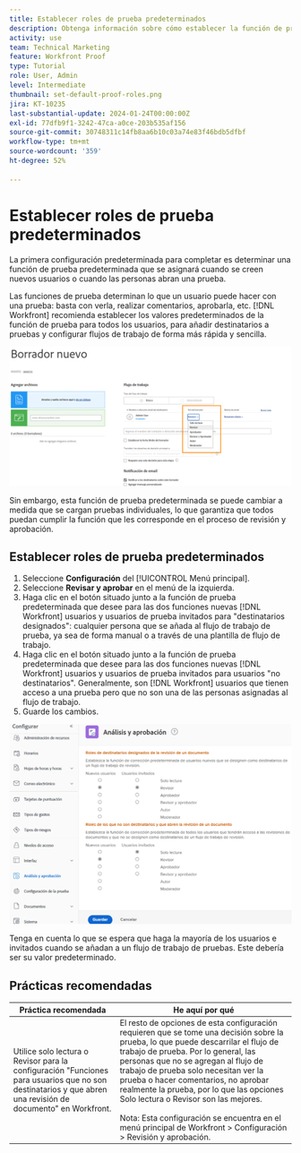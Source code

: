 ```yaml
---
title: Establecer roles de prueba predeterminados
description: Obtenga información sobre cómo establecer la función de prueba predeterminada que se asigna cuando se crean usuarios nuevos o las personas abren una prueba.
activity: use
team: Technical Marketing
feature: Workfront Proof
type: Tutorial
role: User, Admin
level: Intermediate
thumbnail: set-default-proof-roles.png
jira: KT-10235
last-substantial-update: 2024-01-24T00:00:00Z
exl-id: 77dfb9f1-3242-47ca-a0ce-203b535af156
source-git-commit: 30748311c14fb8aa6b10c03a74e83f46bdb5dfbf
workflow-type: tm+mt
source-wordcount: '359'
ht-degree: 52%

---
```


# Establecer roles de prueba predeterminados



La primera configuración predeterminada para completar es determinar una función de prueba predeterminada que se asignará cuando se creen nuevos usuarios o cuando las personas abran una prueba.

Las funciones de prueba determinan lo que un usuario puede hacer con una prueba: basta con verla, realizar comentarios, aprobarla, etc. [!DNL Workfront] recomienda establecer los valores predeterminados de la función de prueba para todos los usuarios, para añadir destinatarios a pruebas y configurar flujos de trabajo de forma más rápida y sencilla.

![Se pueden seleccionar funciones de prueba al cargar una prueba](assets/proof-system-setups-proof-role-example.png)

Sin embargo, esta función de prueba predeterminada se puede cambiar a medida que se cargan pruebas individuales, lo que garantiza que todos puedan cumplir la función que les corresponde en el proceso de revisión y aprobación.


## Establecer roles de prueba predeterminados

1. Seleccione **Configuración** del [!UICONTROL Menú principal].
1. Seleccione **Revisar y aprobar** en el menú de la izquierda.
1. Haga clic en el botón situado junto a la función de prueba predeterminada que desee para las dos funciones nuevas [!DNL Workfront] usuarios y usuarios de prueba invitados para &quot;destinatarios designados&quot;: cualquier persona que se añada al flujo de trabajo de prueba, ya sea de forma manual o a través de una plantilla de flujo de trabajo.
1. Haga clic en el botón situado junto a la función de prueba predeterminada que desee para las dos funciones nuevas [!DNL Workfront] usuarios y usuarios de prueba invitados para usuarios &quot;no destinatarios&quot;. Generalmente, son [!DNL Workfront] usuarios que tienen acceso a una prueba pero que no son una de las personas asignadas al flujo de trabajo.
1. Guarde los cambios.

![Configuración de revisión y aprobación en Workfront](assets/proof-system-setups-workfront-defaults.png)

Tenga en cuenta lo que se espera que haga la mayoría de los usuarios e invitados cuando se añadan a un flujo de trabajo de pruebas. Este debería ser su valor predeterminado.

## Prácticas recomendadas

| Práctica recomendada | He aquí por qué |
|---|---|
| Utilice solo lectura o Revisor para la configuración &quot;Funciones para usuarios que no son destinatarios y que abren una revisión de documento&quot; en Workfront. | El resto de opciones de esta configuración requieren que se tome una decisión sobre la prueba, lo que puede descarrilar el flujo de trabajo de prueba. Por lo general, las personas que no se agregan al flujo de trabajo de prueba solo necesitan ver la prueba o hacer comentarios, no aprobar realmente la prueba, por lo que las opciones Solo lectura o Revisor son las mejores. <br> <br>Nota: Esta configuración se encuentra en el menú principal de Workfront > Configuración > Revisión y aprobación. |
